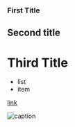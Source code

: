 ### First Title

## Second title

# Third Title

- list
- item

[link](url)

![caption](../../../../url.jpg)

